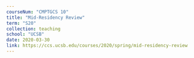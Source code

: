 ```yaml
---
courseNum: "CMPTGCS 10"
title: "Mid-Residency Review"
term: "S20"
collection: teaching
school: "UCSB"
date: 2020-03-30
link: https://ccs.ucsb.edu/courses/2020/spring/mid-residency-review
---
```


